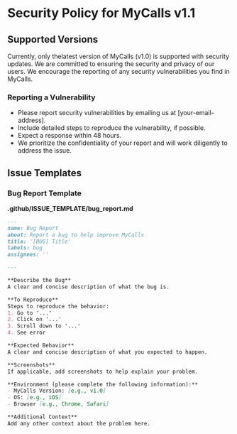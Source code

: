 # Security Policy for MyCalls v1.1

## Supported Versions

Currently, only thelatest version of MyCalls (v1.0) is supported with security updates. We are committed to ensuring the security and privacy of our users. We encourage the reporting of any security vulnerabilities you find in MyCalls.

### Reporting a Vulnerability

- Please report security vulnerabilities by emailing us at [your-email-address].
- Include detailed steps to reproduce the vulnerability, if possible.
- Expect a response within 48 hours.
- We prioritize the confidentiality of your report and will work diligently to address the issue.

## Issue Templates

### Bug Report Template

**.github/ISSUE_TEMPLATE/bug_report.md**

```markdown
---
name: Bug Report
about: Report a bug to help improve MyCalls
title: '[BUG] Title'
labels: bug
assignees: ''

---

**Describe the Bug**
A clear and concise description of what the bug is.

**To Reproduce**
Steps to reproduce the behavior:
1. Go to '...'
2. Click on '...'
3. Scroll down to '...'
4. See error

**Expected Behavior**
A clear and concise description of what you expected to happen.

**Screenshots**
If applicable, add screenshots to help explain your problem.

**Environment (please complete the following information):**
- MyCalls Version: [e.g., v1.0]
- OS: [e.g., iOS]
- Browser [e.g., Chrome, Safari]

**Additional Context**
Add any other context about the problem here.
